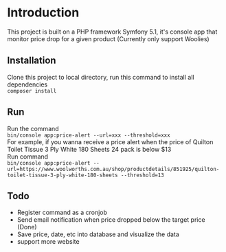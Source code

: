# Introduction
This project is built on  a PHP framework Symfony 5.1,
it's console app that monitor price drop for a given product (Currently only support Woolies)

## Installation

Clone this project to local directory, run this command to install all dependencies  
`composer install`  

## Run
Run the command  
`bin/console app:price-alert --url=xxx --threshold=xxx`  
For example, if you wanna receive a price alert when the price of Quilton Toilet Tissue 3 Ply White 180 Sheets 24 pack is below $13  
Run command  
`bin/console app:price-alert --url=https://www.woolworths.com.au/shop/productdetails/851925/quilton-toilet-tissue-3-ply-white-180-sheets --threshold=13`

## Todo
* Register command as a cronjob
* Send email notification when price dropped below the target price (Done)
* Save price, date, etc into database and visualize the data
* support more website
